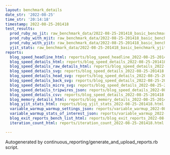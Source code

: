 ```yaml
---
layout: benchmark_details
date_str: '2022-08-25'
time_str: '20:14:18'
timestamp: 2022-08-25-201418
test_results:
  prod_ruby_no_jit: raw_benchmark_data/2022-08-25-201418_basic_benchmark_prod_ruby_no_jit.json
  prod_ruby_with_mjit: raw_benchmark_data/2022-08-25-201418_basic_benchmark_prod_ruby_with_mjit.json
  prod_ruby_with_yjit: raw_benchmark_data/2022-08-25-201418_basic_benchmark_prod_ruby_with_yjit.json
  yjit_stats: raw_benchmark_data/2022-08-25-201418_basic_benchmark_yjit_stats.json
reports:
  blog_speed_headline_html: reports/blog_speed_headline_2022-08-25-201418.html
  blog_speed_details_html: reports/blog_speed_details_2022-08-25-201418.html
  blog_speed_details_raw_details_html: reports/blog_speed_details_2022-08-25-201418.raw_details.html
  blog_speed_details_svg: reports/blog_speed_details_2022-08-25-201418.svg
  blog_speed_details_head_svg: reports/blog_speed_details_2022-08-25-201418.head.svg
  blog_speed_details_back_svg: reports/blog_speed_details_2022-08-25-201418.back.svg
  blog_speed_details_micro_svg: reports/blog_speed_details_2022-08-25-201418.micro.svg
  blog_speed_details_tripwires_json: reports/blog_speed_details_2022-08-25-201418.tripwires.json
  blog_speed_details_csv: reports/blog_speed_details_2022-08-25-201418.csv
  blog_memory_details_html: reports/blog_memory_details_2022-08-25-201418.html
  blog_yjit_stats_html: reports/blog_yjit_stats_2022-08-25-201418.html
  variable_warmup_warmup_settings_json: reports/variable_warmup_2022-08-25-201418.warmup_settings.json
  variable_warmup_stats_of_interest_json: reports/variable_warmup_2022-08-25-201418.stats_of_interest.json
  blog_exit_reports_bench_list_html: reports/blog_exit_reports_2022-08-25-201418.bench_list.html
  iteration_count_html: reports/iteration_count_2022-08-25-201418.html

---
```

Autogenerated by continuous_reporting/generate_and_upload_reports.rb script.
